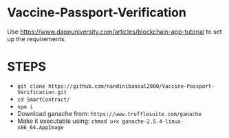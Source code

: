 # Vaccine-Passport-Verification

Use https://www.dappuniversity.com/articles/blockchain-app-tutorial to set up the requirements.

# STEPS
- `git clone https://github.com/nandinibansal2000/Vaccine-Passport-Verification.git`
- `cd SmartContract/`
- `npm i`
- Download ganache from: `https://www.trufflesuite.com/ganache`
- Make it executable using: `chmod u+x ganache-2.5.4-linux-x86_64.AppImage` 
